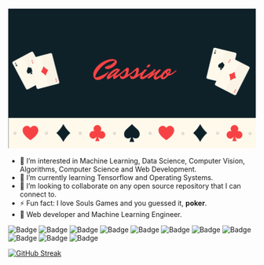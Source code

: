
![Cassino Banner](Cassino.png)

- 👀 I’m interested in Machine Learning, Data Science, Computer Vision, Algorithms, Computer Science and Web Development.
- 🌱 I’m currently learning Tensorflow and Operating Systems.
- 💞️ I’m looking to collaborate on any open source repository that I can connect to.
- ⚡ Fun fact: I love Souls Games and you guessed it, **poker**.
- 🔄 Web developer and Machine Learning Engineer.


![Badge](https://img.shields.io/badge/PyTorch-EE4C2C?style=for-the-badge&logo=pytorch&logoColor=white)
![Badge](https://img.shields.io/badge/TensorFlow-FF6F00?style=for-the-badge&logo=tensorflow&logoColor=white)
![Badge](https://img.shields.io/badge/conda-342B029.svg?&style=for-the-badge&logo=anaconda&logoColor=white)
![Badge](https://img.shields.io/badge/OpenCV-27338e?style=for-the-badge&logo=OpenCV&logoColor=white)
![Badge](https://img.shields.io/badge/PowerBI-F2C811?style=for-the-badge&logo=Power%20BI&logoColor=white)
![Badge](https://img.shields.io/badge/Keras-D00000?style=for-the-badge&logo=Keras&logoColor=white)
![Badge](https://img.shields.io/badge/Numpy-777BB4?style=for-the-badge&logo=numpy&logoColor=white)
![Badge](https://img.shields.io/badge/Pandas-2C2D72?style=for-the-badge&logo=pandas&logoColor=white)
![Badge](https://img.shields.io/badge/scikit_learn-F7931E?style=for-the-badge&logo=scikit-learn&logoColor=white)
![Badge](https://img.shields.io/badge/Node%20js-339933?style=for-the-badge&logo=nodedotjs&logoColor=white)
![Badge](https://img.shields.io/badge/Django-092E20?style=for-the-badge&logo=django&logoColor=green)


[![GitHub Streak](https://streak-stats.demolab.com?user=KingCassino&theme=github-dark&hide_border=true)](https://git.io/streak-stats)

<!---
KingCassino/KingCassino is a ✨ special ✨ repository because its `README.md` (this file) appears on your GitHub profile.
You can click the Preview link to take a look at your changes.
--->
